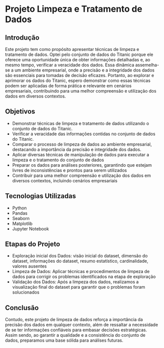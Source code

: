 # Projeto Limpeza e Tratamento de Dados

## Introdução

Este projeto tem como propósito apresentar técnicas de limpeza e tratamento de dados. Optei pelo conjunto de dados do Titanic porque ele oferece uma oportunidade única de obter informações detalhadas e, ao mesmo tempo, verificar a veracidade dos dados. Essa dinâmica assemelha-se a um ambiente empresarial, onde a precisão e a integridade dos dados são essenciais para tomadas de decisão eficazes. Portanto, ao explorar e aprimorar os dados do Titanic, espero demonstrar como essas técnicas podem ser aplicadas de forma prática e relevante em cenários empresariais, contribuindo para uma melhor compreensão e utilização dos dados em diversos contextos.

## Objetivos

* Demonstrar técnicas de limpeza e tratamento de dados utilizando o conjunto de dados do Titanic.
* Verificar a veracidade das informações contidas no conjunto de dados do Titanic.
* Comparar o processo de limpeza de dados ao ambiente empresarial, destacando a importância da precisão e integridade dos dados.
* Aplicar diversas técnicas de manipulação de dados para executar a limpeza e o tratamento do conjunto de dados
* Preparar os dados para análises posteriores, garantindo que estejam livres de inconsistências e prontos para serem utilizados
* Contribuir para uma melhor compreensão e utilização dos dados em diversos contextos, incluindo cenários empresariais

## Tecnologias Utilizadas

* Python
* Pandas
* Seaborn
* Matplotlib
* Jupyter Notebook

## Etapas do Projeto

* Exploração inicial dos Dados: visão inicial do dataset, dimensão do dataset, informações do dataset, resumo estatístico, cardinalidade, valores ausentes
* Limpeza de Dados: Aplicar técnicas e procedimentos de limpeza de dados para corrigir os problemas identificados na etapa de exploração
* Validação dos Dados: Após a limpeza dos dados, realizamos a visualização final do dataset para garantir que o problemas foram solucionados

## Conclusão

Contudo, este projeto de limpeza de dados reforça a importância da precisão dos dados em qualquer contexto, além de ressaltar a necessidade de se ter informações confiáveis para embasar decisões estratégicas. Assim sendo, ao garantir a qualidade e a consistência do conjunto de dados, preparamos uma base sólida para análises futuras.
